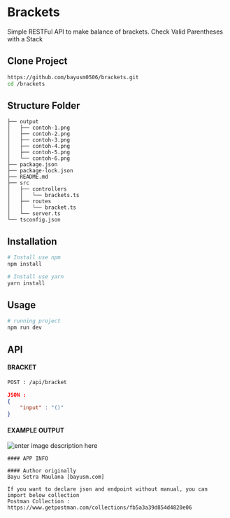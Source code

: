 # Brackets

Simple RESTFul API to make balance of brackets. Check Valid Parentheses with a Stack

## Clone Project

```bash
https://github.com/bayusm0506/brackets.git
cd /brackets
```

## Structure Folder

```
├── output
│   ├── contoh-1.png
│   ├── contoh-2.png
│   ├── contoh-3.png
│   ├── contoh-4.png
│   ├── contoh-5.png
│   └── contoh-6.png
├── package.json
├── package-lock.json
├── README.md
├── src
│   ├── controllers
│   │   └── brackets.ts
│   ├── routes
│   │   └── bracket.ts
│   └── server.ts
└── tsconfig.json
```

## Installation

```bash
# Install use npm
npm install

# Install use yarn
yarn install
```

## Usage

```bash
# running project
npm run dev
```

## API

#### BRACKET
```sh
POST : /api/bracket
```
```json
JSON : 
{
    "input" : "()"
}
```
#### EXAMPLE OUTPUT
![enter image description here](https://github.com/bayusm0506/brackets/blob/master/output/contoh-1.png)

```
#### APP INFO

#### Author originally
Bayu Setra Maulana [bayusm.com]

If you want to declare json and endpoint without manual, you can import below collection
Postman Collection : https://www.getpostman.com/collections/fb5a3a39d854d4820e06
```
